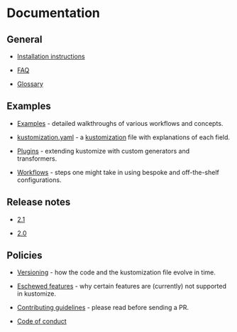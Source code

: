# Documentation

##  General

 * [Installation instructions](INSTALL.md)

 * [FAQ](FAQ.md)

 * [Glossary](glossary.md)

##  Examples

 * [Examples](../examples) - detailed walkthroughs of various
    workflows and concepts.

 * [kustomization.yaml](kustomization.yaml) - a
   [kustomization](glossary.md#kustomization) file
   with explanations of each field.

 * [Plugins](plugins.md) - extending kustomize with
   custom generators and transformers.

 * [Workflows](workflows.md) - steps one might take in
   using bespoke and off-the-shelf configurations.

## Release notes

 * [2.1](version2.1.0.md)

 * [2.0](version2.0.0.md)

## Policies

 * [Versioning](versioningPolicy.md) - how the code and
   the kustomization file evolve in time.

 * [Eschewed features](eschewedFeatures.md) - why certain features
   are (currently) not supported in kustomize.

 * [Contributing guidelines](../CONTRIBUTING.md) - please read
   before sending a PR.

 * [Code of conduct](../code-of-conduct.md)
